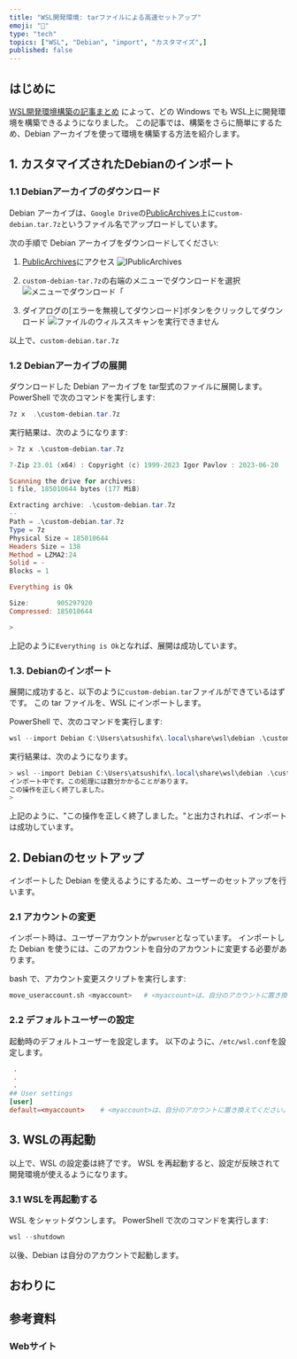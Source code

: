 ```yaml
---
title: "WSL開発環境: tarファイルによる高速セットアップ"
emoji: "🐧"
type: "tech"
topics: ["WSL", "Debian", "import", "カスタマイズ",]
published: false
---
```


## はじめに

[WSL開発環境構築の記事まとめ](https://zenn.dev/atsushifx/articles/wsl2-debian-setup-matome) によって、どの Windows でも WSL上に開発環境を構築できるようになりました。
この記事では、構築をさらに簡単にするため、Debian アーカイブを使って環境を構築する方法を紹介します。

## 1. カスタマイズされたDebianのインポート

### 1.1 Debianアーカイブのダウンロード

Debian アーカイブは、`Google Drive`の[PublicArchives](https://drive.google.com/drive/u/1/folders/1lFB3LtSv8ifIBesODG1XNYOsUlPsddLU)上に`custom-debian.tar.7z`というファイル名でアップロードしています。

次の手順で Debian アーカイブをダウンロードしてください:

1. [PublicArchives](https://drive.google.com/drive/u/1/folders/1lFB3LtSv8ifIBesODG1XNYOsUlPsddLU)にアクセス
   ![IPublicArchives](https://imgur.com/GNakFoH.jpg)

2. `custom-debian-tar.7z`の右端のメニューでダウンロードを選択
   ![メニューでダウンロード「](https://imgur.com/7K0l7EL.jpg)

3. ダイアログの\[エラーを無視してダウンロード]ボタンをクリックしてダウンロード
  ![ファイルのウィルススキャンを実行できません](https://imgur.com/o4SZp6T.jpg)

以上で、`custom-debian.tar.7z`

### 1.2 Debianアーカイブの展開

ダウンロードした Debian アーカイブを tar型式のファイルに展開します。
PowerShell で次のコマンドを実行します:

```powershell
7z x  .\custom-debian.tar.7z
```

実行結果は、次のようになります:

``` powershell
> 7z x .\custom-debian.tar.7z

7-Zip 23.01 (x64) : Copyright (c) 1999-2023 Igor Pavlov : 2023-06-20

Scanning the drive for archives:
1 file, 185010644 bytes (177 MiB)

Extracting archive: .\custom-debian.tar.7z
--
Path = .\custom-debian.tar.7z
Type = 7z
Physical Size = 185010644
Headers Size = 138
Method = LZMA2:24
Solid = -
Blocks = 1

Everything is Ok

Size:       905297920
Compressed: 185010644

>
```

上記のように`Everything is Ok`となれば、展開は成功しています。

### 1.3. Debianのインポート

展開に成功すると、以下のように`custom-debian.tar`ファイルができているはずです。
この tar ファイルを、WSL にインポートします。

PowerShell で、次のコマンドを実行します:

```powershell
wsl --import Debian C:\Users\atsushifx\.local\share\wsl\debian .\custom-debian.tar
```

実行結果は、次のようになります。

```powershell
> wsl --import Debian C:\Users\atsushifx\.local\share\wsl\debian .\custom-debian.tar
インポート中です。この処理には数分かかることがあります。
この操作を正しく終了しました。
>

```

上記のように、"この操作を正しく終了しました。"と出力されれば、インポートは成功しています。

## 2. Debianのセットアップ

インポートした Debian を使えるようにするため、ユーザーのセットアップを行います。

### 2.1 アカウントの変更

インポート時は、ユーザーアカウントが`pwruser`となっています。
インポートした Debian を使うには、このアカウントを自分のアカウントに変更する必要があります。

bash で、アカウント変更スクリプトを実行します:

```bash
move_useraccount.sh <myaccount>   # <myaccount>は、自分のアカウントに置き換えてください
```

### 2.2 デフォルトユーザーの設定

起動時のデフォルトユーザーを設定します。
以下のように、`/etc/wsl.conf`を設定します。

```:/etc/wsl.conf
 .
 .
 .
## User settings
[user]
default=<myaccount>    # <myaccount>は、自分のアカウントに置き換えてください。

```

## 3. WSLの再起動

以上で、WSL の設定委は終了です。
WSL を再起動すると、設定が反映されて開発環境が使えるようになります。

### 3.1 WSLを再起動する

WSL をシャットダウンします。
PowerShell で次のコマンドを実行します:

```powershell
wsl --shutdown
```

以後、Debian は自分のアカウントで起動します。

## おわりに

## 参考資料

### Webサイト
